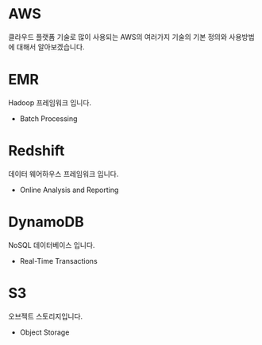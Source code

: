 # AWS
클라우드 플랫폼 기술로 많이 사용되는 AWS의 여러가지 기술의 기본 정의와 사용방법에 대해서 알아보겠습니다. 

# EMR
Hadoop 프레임워크 입니다. 

+ Batch Processing
  
# Redshift
데이터 웨어하우스 프레임워크 입니다. 

+ Online Analysis and Reporting

# DynamoDB
NoSQL 데이터베이스 입니다. 

+ Real-Time Transactions

# S3
오브젝트 스토리지입니다. 

+ Object Storage
